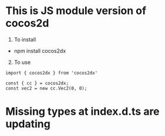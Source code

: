 # This is JS module version of cocos2d

1. To install
- npm install cocos2dx

2. To use
```
import { cocos2dx } from 'cocos2dx'

const { cc } = cocos2dx;
const vec2 = new cc.Vec2(0, 0);

```

# Missing types at index.d.ts are updating
